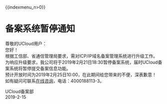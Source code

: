 {{indexmenu_n>0}}

# 备案系统暂停通知

尊敬的UCloud用户：  
您好！  
根据工信部、省通信管理局要求，需对ICP/IP域名备案管理系统进行升级工作。  
为响应升级要求，我公司将于2019年2月21日18:30暂停备案系统，届时UCloud备案系统将暂停提交备案信息功能。  
预计开放时间为2019年2月25日10:00，在此期间给您带来的不便，深表歉意！  
如有疑问可联系[在线咨询](https://spt.ucloud.cn/30002)，电话：4000188113-3。  
  
UCloud备案部  
2019-2-15

